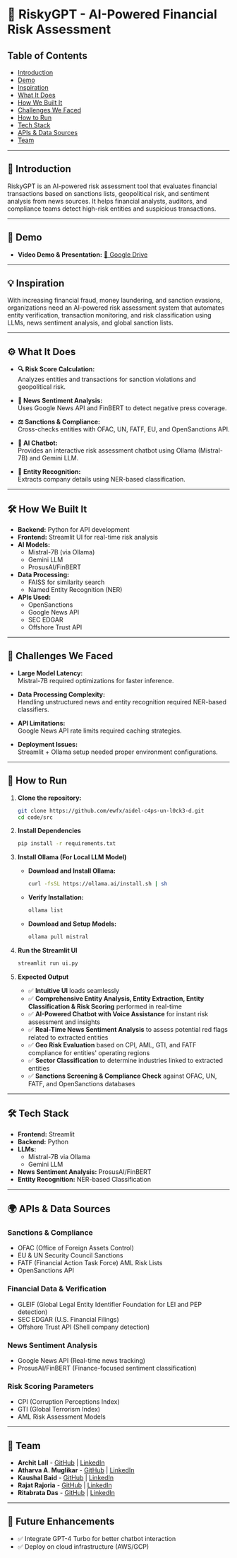# 🚀 RiskyGPT - AI-Powered Financial Risk Assessment

## Table of Contents
- [Introduction](#introduction)
- [Demo](#demo)
- [Inspiration](#inspiration)
- [What It Does](#what-it-does)
- [How We Built It](#how-we-built-it)
- [Challenges We Faced](#challenges-we-faced)
- [How to Run](#how-to-run)
- [Tech Stack](#tech-stack)
- [APIs & Data Sources](#apis--data-sources)
- [Team](#team)

---

## 🎯 Introduction

RiskyGPT is an AI-powered risk assessment tool that evaluates financial transactions based on sanctions lists, geopolitical risk, and sentiment analysis from news sources. It helps financial analysts, auditors, and compliance teams detect high-risk entities and suspicious transactions.

---

## 🎥 Demo

- **Video Demo & Presentation:** [📂 Google Drive](YOUR_DRIVE_LINK_HERE)  
---

## 💡 Inspiration

With increasing financial fraud, money laundering, and sanction evasions, organizations need an AI-powered risk assessment system that automates entity verification, transaction monitoring, and risk classification using LLMs, news sentiment analysis, and global sanction lists.

---

## ⚙️ What It Does

- **🔍 Risk Score Calculation:**  
  Analyzes entities and transactions for sanction violations and geopolitical risk.

- **📰 News Sentiment Analysis:**  
  Uses Google News API and FinBERT to detect negative press coverage.

- **⚖️ Sanctions & Compliance:**  
  Cross-checks entities with OFAC, UN, FATF, EU, and OpenSanctions API.

- **🤖 AI Chatbot:**  
  Provides an interactive risk assessment chatbot using Ollama (Mistral-7B) and Gemini LLM.

- **🔎 Entity Recognition:**  
  Extracts company details using NER-based classification.

---

## 🛠️ How We Built It

- **Backend:** Python for API development  
- **Frontend:** Streamlit UI for real-time risk analysis  
- **AI Models:**  
  - Mistral-7B (via Ollama)  
  - Gemini LLM  
  - ProsusAI/FinBERT  
- **Data Processing:**  
  - FAISS for similarity search  
  - Named Entity Recognition (NER)  
- **APIs Used:**  
  - OpenSanctions  
  - Google News API  
  - SEC EDGAR  
  - Offshore Trust API

---

## 🚧 Challenges We Faced

- **Large Model Latency:**  
  Mistral-7B required optimizations for faster inference.

- **Data Processing Complexity:**  
  Handling unstructured news and entity recognition required NER-based classifiers.

- **API Limitations:**  
  Google News API rate limits required caching strategies.

- **Deployment Issues:**  
  Streamlit + Ollama setup needed proper environment configurations.

---

## 🔧 How to Run

1. **Clone the repository:**
   ```bash
   git clone https://github.com/ewfx/aidel-c4ps-un-l0ck3-d.git
   cd code/src
2. **Install Dependencies**  
   ```bash
   pip install -r requirements.txt
3. **Install Ollama (For Local LLM Model)**  
   - **Download and Install Ollama:**  
     ```bash
     curl -fsSL https://ollama.ai/install.sh | sh
     ```
   - **Verify Installation:**  
     ```bash
     ollama list
     ```
   - **Download and Setup Models:**  
     ```bash
     ollama pull mistral
     ```

4. **Run the Streamlit UI**  
   ```bash
   streamlit run ui.py
   ```

5. **Expected Output**
   - ✅ **Intuitive UI** loads seamlessly  
   - ✅ **Comprehensive Entity Analysis, Entity Extraction, Entity Classification & Risk Scoring** performed in real-time  
   - ✅ **AI-Powered Chatbot with Voice Assistance** for instant risk assessment and insights  
   - ✅ **Real-Time News Sentiment Analysis** to assess potential red flags related to extracted entities  
   - ✅ **Geo Risk Evaluation** based on CPI, AML, GTI, and FATF compliance for entities' operating regions  
   - ✅ **Sector Classification** to determine industries linked to extracted entities  
   - ✅ **Sanctions Screening & Compliance Check** against OFAC, UN, FATF, and OpenSanctions databases  
---

## 🛠️ Tech Stack

- **Frontend:** Streamlit  
- **Backend:** Python  
- **LLMs:**  
  - Mistral-7B via Ollama  
  - Gemini LLM  
- **News Sentiment Analysis:** ProsusAI/FinBERT  
- **Entity Recognition:** NER-based Classification  

---

## 🌍 APIs & Data Sources

### Sanctions & Compliance
- OFAC (Office of Foreign Assets Control)  
- EU & UN Security Council Sanctions  
- FATF (Financial Action Task Force) AML Risk Lists  
- OpenSanctions API  

### Financial Data & Verification
- GLEIF (Global Legal Entity Identifier Foundation for LEI and PEP detection)  
- SEC EDGAR (U.S. Financial Filings)  
- Offshore Trust API (Shell company detection)  

### News Sentiment Analysis
- Google News API (Real-time news tracking)  
- ProsusAI/FinBERT (Finance-focused sentiment classification)  

### Risk Scoring Parameters
- CPI (Corruption Perceptions Index)  
- GTI (Global Terrorism Index)  
- AML Risk Assessment Models  

---
## 👥 Team

- **Archit Lall** - [GitHub](#) | [LinkedIn](#)  
- **Atharva A. Muglikar** - [GitHub](#) | [LinkedIn](#)  
- **Kaushal Baid** - [GitHub](#) | [LinkedIn](#)  
- **Rajat Rajoria** - [GitHub](#) | [LinkedIn](#)  
- **Ritabrata Das** - [GitHub](#) | [LinkedIn](#)  
---

## 🚀 Future Enhancements

- ✅ Integrate GPT-4 Turbo for better chatbot interaction  
- ✅ Deploy on cloud infrastructure (AWS/GCP)  
